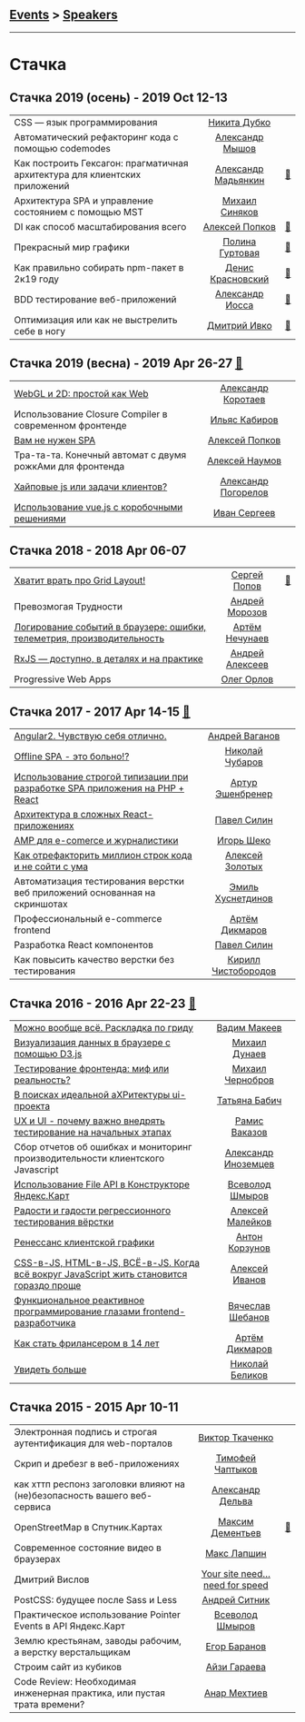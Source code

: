 ## [Events](../README.md) > [Speakers](../speakers.md)
---

# Стачка

## Стачка 2019 (осень) - 2019 Oct 12-13 
| | | |
| --- | :---: | --- |
| CSS — язык программирования  |  [Никита Дубко](../../speakers/Никита%20Дубко.md)  |    |
| Автоматический рефакторинг кода с помощью codemodes  |  [Александр Мышов](../../speakers/Александр%20Мышов.md)  |    |
| Как построить Гексагон: прагматичная архитектура для клиентских приложений  |  [Александр Мадьянкин](../../speakers/Александр%20Мадьянкин.md)  | [:notebook:](https://nastachku.ru/images/companies/1/archives_presentation/inno_2019/frontend/Madyankin.pdf)   |
| Архитектура SPA и управление состоянием с помощью MST  |  [Михаил Синяков](../../speakers/Михаил%20Синяков.md)  |    |
| DI как способ масштабирования всего  |  [Алексей Попков](../../speakers/Алексей%20Попков.md)  | [:notebook:](https://nastachku.ru/images/companies/1/archives_presentation/inno_2019/frontend/Popkov.pdf)   |
| Прекрасный мир графики  |  [Полина Гуртовая](../../speakers/Полина%20Гуртовая.md)  | [:notebook:](https://nastachku.ru/images/companies/1/archives_presentation/inno_2019/frontend/Gurtovaya.pdf)   |
| Как правильно собирать npm-пакет в 2к19 году  |  [Денис Красновский](../../speakers/Денис%20Красновский.md)  | [:notebook:](https://nastachku.ru/images/companies/1/archives_presentation/inno_2019/frontend/Krasnovskiy.pdf)   |
| BDD тестирование веб-приложений  |  [Александр Иосса](../../speakers/Александр%20Иосса.md)  | [:notebook:](https://nastachku.ru/images/companies/1/archives_presentation/inno_2019/frontend/Iossa.pptx)   |
| Оптимизация или как не выстрелить себе в ногу  |  [Дмитрий Ивко](../../speakers/Дмитрий%20Ивко.md)  | [:notebook:](https://nastachku.ru/images/companies/1/archives_presentation/inno_2019/frontend/Ivko.pptx)   |
## Стачка 2019 (весна) - 2019 Apr 26-27 [:movie_camera:](https://www.youtube.com/playlist?list=PL8EJzNcJZNp2AMwQWiFhpGjhkjUwghXBg)
| | | |
| --- | :---: | --- |
| [WebGL и 2D: простой как Web](https://www.youtube.com/watch?v=7cbshfHfULs&list=PL8EJzNcJZNp2AMwQWiFhpGjhkjUwghXBg&index=2&t=0s)  |  [Александр Коротаев](../../speakers/Александр%20Коротаев.md)  |    |
| Использование Closure Compiler в современном фронтенде  |  [Ильяс Кабиров](../../speakers/Ильяс%20Кабиров.md)  |    |
| [Вам не нужен SPA](https://www.youtube.com/watch?v=LsGqLWXvMN8&list=PL8EJzNcJZNp2AMwQWiFhpGjhkjUwghXBg&index=2)  |  [Алексей Попков](../../speakers/Алексей%20Попков.md)  |    |
| Тра-та-та. Конечный автомат с двумя рожкАми для фронтенда  |  [Алексей Наумов](../../speakers/Алексей%20Наумов.md)  |    |
| [Хайповые js или задачи клиентов?](https://www.youtube.com/watch?v=hqLApt7pfpI&list=PL8EJzNcJZNp2AMwQWiFhpGjhkjUwghXBg&index=3)  |  [Александр Погорелов](../../speakers/Александр%20Погорелов.md)  |    |
| [Использование vue.js c коробочными решениями](https://www.youtube.com/watch?v=dZ2042mJksg&list=PL8EJzNcJZNp2AMwQWiFhpGjhkjUwghXBg&index=4)  |  [Иван Сергеев](../../speakers/Иван%20Сергеев.md)  |    |
## Стачка 2018 - 2018 Apr 06-07 
| | | |
| --- | :---: | --- |
| [Хватит врать про Grid Layout!](https://youtu.be/6ppwhIHMWr4)  |  [Сергей Попов](../../speakers/Сергей%20Попов.md)  | [:notebook:](http://sergeypopov.site/presentation/stop-grid-2.pdf)   |
| Превозмогая Трудности  |  [Андрей Морозов](../../speakers/Андрей%20Морозов.md)  |    |
| [Логирование событий в браузере: ошибки, телеметрия, производительность](https://youtu.be/dFKfYSfPH7c)  |  [Артём Нечунаев](../../speakers/Артём%20Нечунаев.md)  |    |
| [RxJS — доступно, в деталях и на практике](https://youtu.be/MnY7RwUrgqI)  |  [Андрей Алексеев](../../speakers/Андрей%20Алексеев.md)  |    |
| Progressive Web Apps  |  [Олег Орлов](../../speakers/Олег%20Орлов.md)  |    |
## Стачка 2017 - 2017 Apr 14-15 [:movie_camera:](https://www.youtube.com/playlist?list=PL8EJzNcJZNp2x5jYzUwqPFEAc0xd4sxvf)
| | | |
| --- | :---: | --- |
| [Angular2. Чувствую себя отлично.](https://www.youtube.com/watch?v=JgaPXMEymPU)  |  [Андрей Ваганов](../../speakers/Андрей%20Ваганов.md)  |    |
| [Offline SPA - это больно!?](https://www.youtube.com/watch?v=HHKsZuGKhdY)  |  [Николай Чубаров](../../speakers/Николай%20Чубаров.md)  |    |
| [Использование строгой типизации при разработке SPA приложения на PHP + React](https://www.youtube.com/watch?v=H3y5b_ixNkI)  |  [Артур Эшенбренер](../../speakers/Артур%20Эшенбренер.md)  |    |
| [Архитектура в сложных React-приложениях](https://www.youtube.com/watch?v=mYIMQBALGtk)  |  [Павел Силин](../../speakers/Павел%20Силин.md)  |    |
| [AMP для e-comerce и журналистики](https://www.youtube.com/watch?v=x9jySsNg1E4)  |  [Игорь Шеко](../../speakers/Игорь%20Шеко.md)  |    |
| [Как отрефакторить миллион строк кода и не сойти с ума](https://www.youtube.com/watch?v=qDYxrg1UNxo)  |  [Алексей Золотых](../../speakers/Алексей%20Золотых.md)  |    |
| Автоматизация тестирования верстки веб приложений основанная на скриншотах  |  [Эмиль Хуснетдинов](../../speakers/Эмиль%20Хуснетдинов.md)  |    |
| Профессиональный e-commerce frontend  |  [Артём Дикмаров](../../speakers/Артём%20Дикмаров.md)  |    |
| Разработка React компонентов  |  [Павел Силин](../../speakers/Павел%20Силин.md)  |    |
| Как повысить качество верстки без тестирования  |  [Кирилл Чистобородов](../../speakers/Кирилл%20Чистобородов.md)  |    |
## Стачка 2016 - 2016 Apr 22-23 [:movie_camera:](https://www.youtube.com/playlist?list=PL8EJzNcJZNp19Edpjwv-8eHWdm3RpLsNI)
| | | |
| --- | :---: | --- |
| [Можно вообще всё. Раскладка по гриду](https://www.youtube.com/watch?v=2sIMib9co0Y&list=PL8EJzNcJZNp19Edpjwv-8eHWdm3RpLsNI&index=7&t=0s)  |  [Вадим Макеев](../../speakers/Вадим%20Макеев.md)  |    |
| [Визуализация данных в браузере с помощью D3.js](https://www.youtube.com/watch?v=mpCvE8lhFnw&list=PL8EJzNcJZNp19Edpjwv-8eHWdm3RpLsNI&index=9&t=0s)  |  [Михаил Дунаев](../../speakers/Михаил%20Дунаев.md)  |    |
| [Тестирование фронтенда: миф или реальность?](https://www.youtube.com/watch?v=XRcZEofnIdw&list=PL8EJzNcJZNp19Edpjwv-8eHWdm3RpLsNI&index=34&t=0s)  |  [Михаил Чернобров](../../speakers/Михаил%20Чернобров.md)  |    |
| [В поисках идеальной аХРитектуры ui-проекта](https://www.youtube.com/watch?v=bKu4RnbsTPM&list=PL8EJzNcJZNp19Edpjwv-8eHWdm3RpLsNI&index=35&t=0s)  |  [Татьяна Бабич](../../speakers/Татьяна%20Бабич.md)  |    |
| [UX и UI - почему важно внедрять тестирование на начальных этапах](https://www.youtube.com/watch?v=Imla1i-OH6U&list=PL8EJzNcJZNp19Edpjwv-8eHWdm3RpLsNI&index=36&t=0s)  |  [Рамис Ваказов](../../speakers/Рамис%20Ваказов.md)  |    |
| Cбор отчетов об ошибках и мониторинг производительности клиентского Javascript  |  [Александр Иноземцев](../../speakers/Александр%20Иноземцев.md)  |    |
| [Использование File API в Конструкторе Яндекс.Карт](https://www.youtube.com/watch?v=WCY7dE7ASdY&list=PL8EJzNcJZNp19Edpjwv-8eHWdm3RpLsNI&index=39&t=0s)  |  [Всеволод Шмыров](../../speakers/Всеволод%20Шмыров.md)  |    |
| [Радости и гадости регрессионного тестирования вёрстки](https://www.youtube.com/watch?v=nrFX3OuuqFU&list=PL8EJzNcJZNp19Edpjwv-8eHWdm3RpLsNI&index=33&t=0s)  |  [Алексей Малейков](../../speakers/Алексей%20Малейков.md)  |    |
| [Ренессанс клиентской графики](https://www.youtube.com/watch?v=ZCN7m2nqf2s&list=PL8EJzNcJZNp19Edpjwv-8eHWdm3RpLsNI&index=38&t=0s)  |  [Антон Корзунов](../../speakers/Антон%20Корзунов.md)  |    |
| [CSS-в-JS, HTML-в-JS, ВСЁ-в-JS. Когда всё вокруг JavaScript жить становится гораздо проще](https://www.youtube.com/watch?v=pPR0M-6eP20&list=PL8EJzNcJZNp19Edpjwv-8eHWdm3RpLsNI&index=8&t=0s)  |  [Алексей Иванов](../../speakers/Алексей%20Иванов.md)  |    |
| [Функциональное реактивное программирование глазами frontend-разработчика](https://www.youtube.com/watch?v=NofY-NnW7tk&list=PL8EJzNcJZNp19Edpjwv-8eHWdm3RpLsNI&index=4&t=0s)  |  [Вячеслав Шебанов](../../speakers/Вячеслав%20Шебанов.md)  |    |
| [Как стать фрилансером в 14 лет](https://www.youtube.com/watch?v=KqbdVGxIROQ&list=PL8EJzNcJZNp19Edpjwv-8eHWdm3RpLsNI&index=40&t=0s)  |  [Артём Дикмаров](../../speakers/Артём%20Дикмаров.md)  |    |
| [Увидеть больше](https://www.youtube.com/watch?v=hNDOLBXA0M8&list=PL8EJzNcJZNp19Edpjwv-8eHWdm3RpLsNI&index=37&t=0s)  |  [Николай Беликов](../../speakers/Николай%20Беликов.md)  |    |
## Стачка 2015 - 2015 Apr 10-11 
| | | |
| --- | :---: | --- |
| Электронная подпись и строгая аутентификация для web-порталов  |  [Виктор Ткаченко](../../speakers/Виктор%20Ткаченко.md)  |    |
| Скрип и дребезг в веб-приложениях  |  [Тимофей Чаптыков](../../speakers/Тимофей%20Чаптыков.md)  |    |
| как хттп респонз заголовки влияют на (не)безопасность вашего веб-сервиса  |  [Александр Дельва](../../speakers/Александр%20Дельва.md)  |    |
| OpenStreetMap в Спутник.Картах  |  [Максим Дементьев](../../speakers/Максим%20Дементьев.md)  | [:notebook:](https://www.slideshare.net/MaximDementyev/presentation-46900231)   |
| Современное состояние видео в браузерах  |  [Макс Лапшин](../../speakers/Макс%20Лапшин.md)  |    |
| Дмитрий Вислов  |  [Your site need… need for speed](../../speakers/Your%20site%20need…%20need%20for%20speed.md)  |    |
| PostCSS: будущее после Sass и Less  |  [Андрей Ситник](../../speakers/Андрей%20Ситник.md)  |    |
| Практическое использование Pointer Events в API Яндекс.Карт  |  [Всеволод Шмыров](../../speakers/Всеволод%20Шмыров.md)  |    |
| Землю крестьянам, заводы рабочим, а верстку верстальщикам  |  [Егор Баранов](../../speakers/Егор%20Баранов.md)  |    |
| Строим сайт из кубиков  |  [Айзи Гараева](../../speakers/Айзи%20Гараева.md)  |    |
| Code Review: Необходимая инженерная практика, или пустая трата времени?  |  [Анар Мехтиев](../../speakers/Анар%20Мехтиев.md)  |    |
